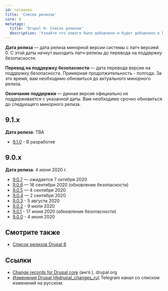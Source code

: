 ```yaml
---
id: releases
title: 'Список релизов'
core: 9
metatags:
  title: 'Drupal 9: Список релизов'
  description: 'Узнайте что нового было добавлено и будет добавлено в Drupal 9.'
---
```


**Дата релиза** — дата релиза минорной версии системы с патч версией 0. С этой даты начнут выходить патч-релизы до перевода на поддержку безопасности.

**Перевод на поддержку безопасности** — дата перевода версии на поддержку безопасности. Примерная продолжительность - полгода. За это время, вам необходимо обновиться до актуального минорного релиза.

**Окончание поддержки** — данная версия официально не поддерживается с указанной даты. Вам необходимо срочно обновиться до следующего минорного релиза.


## 9.1.x

**Дата релиза**: TBA

- [9.1.0](release-9.1.0.md) - В разработке

## 9.0.x

**Дата релиза**: 4 июня 2020 г.

- [9.0.7](release-9.0.7.md) — ожидается 7 октября 2020
- [9.0.6](release-9.0.6.md) — 16 сентября 2020 (обновление безопасности)
- [9.0.5](release-9.0.5.md) — 4 сентября 2020
- [9.0.4](release-9.0.4.md) — 2 сентября 2020
- [9.0.3](release-9.0.3.md) - 5 августа 2020
- [9.0.2](release-9.0.2.md) - 9 июля 2020
- [9.0.1](release-9.0.1.md) - 17 июня 2020 (обновление безопасности)
- [9.0.0](release-9.0.0.md) - 4 июня 2020

## Смотрите также

- [Список релизов Drupal 8](../../8/releases/releases.md)

## Ссылки

- [Change records for Drupal core](https://www.drupal.org/list-changes/drupal) (англ.), drupal.org
- [Изменения Drupal (@drupal_changes_ru)](https://t.me/drupal_changes_ru) Telegram канал со списком изменений на русском.
